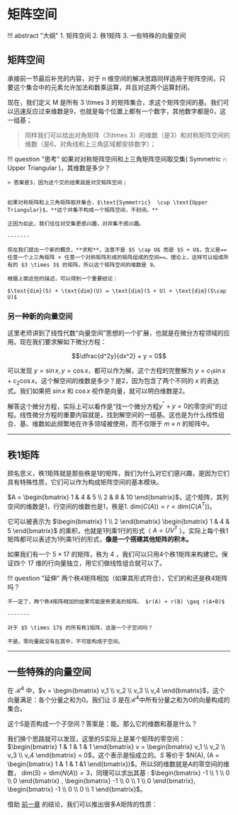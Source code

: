 # 矩阵空间 


!!! abstract "大纲"
    1. 矩阵空间
    2. 秩1矩阵
    3. 一些特殊的向量空间

## 矩阵空间


承接前一节最后补充的内容，对于 n 维空间的解决思路同样适用于矩阵空间，只要这个集合中的元素允许加法和数乘运算，并且对这两个运算封闭。

现在，我们定义 M 是所有 3 \times 3 的矩阵集合，求这个矩阵空间的基。我们可以迅速反应过来维数是9，也就是每个位置上都有一个数字，其他数字都是0，这一组基；

> 同样我们可以给出对角矩阵（3\times 3）的维数（是3）和对称矩阵空间的维数（是6，对角线和上三角区域都安排数字）；

!!! question "思考"
    如果对对称矩阵空间和上三角矩阵空间取交集( $\text{Symmetric}  \cap \text{Upper Triangular}$ )，其维数是多少？

    > 答案是3，因为这个交的结果就是对交矩阵空间；


    如果对称矩阵和上三角矩阵取并集合，$\text{Symmetric}  \cup \text{Upper Triangular}$，**这个并集不构成一个矩阵空间，不封闭。**

    正因为如此，我们往往对交集更感兴趣，对并集不感兴趣。

    -------

    现在我们提出一个新的概念，**求和**，注意不是 $S \cap U$ 而是 $S + U$，含义是==任意一个上三角矩阵 + 任意一个对称矩阵形成的矩阵组成的空间==。理论上，这样可以组成所有的 $3 \times 3$ 的矩阵。所以这个矩阵空间的维数是 9。

    根据上面这些的描述，可以得到一个重要结论：

    $\text{dim}(S) + \text{dim}(U) = \text{dim}(S + U) + \text{dim}(S\cap U)$

### 另一种新的向量空间

这里老师讲到了线性代数“向量空间”思想的一个扩展，也就是在微分方程领域的应用。现在我们要求解如下微分方程：


$$\dfrac{d^2y}{dx^2} + y  = 0$$

可以发现 $y = \sin x, y = \cos x$，都可以作为解，这个方程的完整解为 $y = c_1 \sin x + c_2 \cos x$。这个解空间的维数是多少？是2，因为包含了两个不同的 $x$ 的表达式。我们如果把 $\sin x$ 和 $\cos x$  视作是向量，就可以明白维数是2。

解答这个微分方程，实际上可以看作是“找一个微分方程$y^{''} + y = 0$的零空间”的过程。线性微分方程的重要内容就是，找到解空间的一组基。这也是为什么线性组合、基、维数如此频繁地在许多领域被使用，而不仅限于 $m \times n$ 的矩阵中。

-------


## 秩1矩阵

顾名思义，秩1矩阵就是那些秩是1的矩阵，我们为什么对它们感兴趣，是因为它们具有特殊性质，它们可以作为构成矩阵空间的基本模块。


$A  = \begin{bmatrix} 1 & 4 & 5 \\ 2 & 8 & 10 \end{bmatrix}$，这个矩阵，其列空间的维数是1，行空间的维数也是1，秩是1. $\text{dim}(C(A)) = r = \text{dim}(C(A^T))$。

它可以被表示为 $\begin{bmatrix} 1 \\ 2 \end{bmatrix} \begin{bmatrix} 1 & 4 & 5  \end{bmatrix}$ 的乘积，也就是1列乘1行的形式（ $A = UV^T$ ）。实际上每个秩1矩阵都可以表述为1列乘1行的形式，**像是一个搭建其他矩阵的积木。**

如果我们有一个 $5 \times 17$ 的矩阵，秩为 $4$ ，我们可以只用4个秩1矩阵来构建它。保证四个 $17$ 维的行向量独立，用它们做线性组合就可以了。

!!! question "延伸"
    两个秩4矩阵相加（如果其形式符合），它们的和还是秩4矩阵吗？

    不一定了，两个秩4矩阵相加的结果可能是秩更高的矩阵。 $r(A) + r(B) \geq r(A+B)$

    -------

    对于 $5 \times 17$ 的所有秩1矩阵，这是一个子空间吗？

    不是。零向量就没有在其中，不可能构成子空间。

----------


## 一些特殊的向量空间


在 $\mathcal{R}^4$ 中，$v = \begin{bmatrix} v_1 \\ v_2 \\ v_3 \\ v_4 \end{bmatrix}$，这个向量满足：各个分量之和为0。我们让 $S$ 是在$\mathcal{R}^4$中所有分量之和为0的向量构成的集合。

这个S是否构成一个子空间？答案是：能。那么它的维数和基是什么？

我们换个思路就可以发现，这里的S实际上是某个矩阵的零空间： $\begin{bmatrix} 1 & 1 & 1 & 1 \end{bmatrix} v = \begin{bmatrix} v_1 \\ v_2 \\ v_3 \\ v_4 \end{bmatrix} = 0$，这个表示是恒成立的。$S$ 等价于 $N(A), (A = \begin{bmatrix} 1 & 1 & 1 &1 \end{bmatrix})$。所以$S$的维数就是$A$的零空间的维数， $\text{dim}(S) = \text{dim}(N(A)) = 3$，同理可以求出其基 : $\begin{bmatrix} -1 \\ 1 \\ 0 \\ 0 \end{bmatrix} , \begin{bmatrix} -1 \\ 0 \\ 1 \\ 0 \end{bmatrix}, \begin{bmatrix} -1 \\ 0 \\ 0 \\ 1 \end{bmatrix}$。


借助 [前一章](./MIT_course_10.md) 的结论，我们可以推出很多A矩阵的性质：